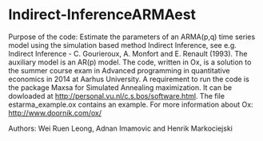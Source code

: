 # Indirect-InferenceARMAest
Purpose of the code: Estimate the parameters of an ARMA(p,q) time series model using the simulation based method
Indirect Inference, see e.g. Indirect Inference - C. Gourieroux, A. Monfort and E. Renault (1993). The auxiliary model is an AR(p) model.
The code, written in Ox, is a solution to the summer course exam in Advanced programming in quantitative economics 
in 2014 at Aarhus University.
A requirement to run the code is the package Maxsa for Simulated Annealing maximization. It can be dowloaded at http://personal.vu.nl/c.s.bos/software.html. The file estarma_example.ox contains an example.
For more information about Ox: http://www.doornik.com/ox/

Authors: Wei Ruen Leong, Adnan Imamovic and Henrik Markociejski
